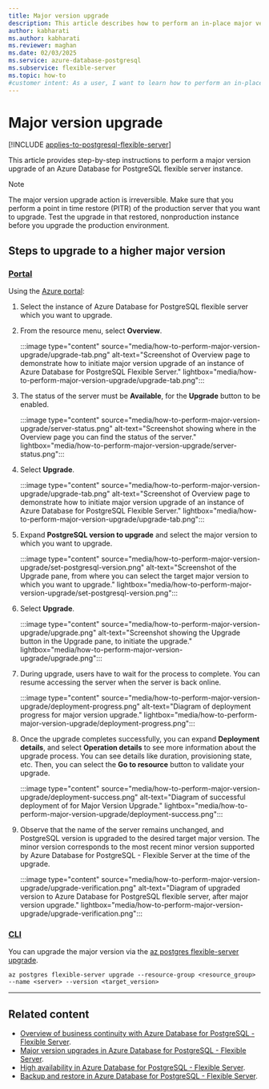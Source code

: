 ```yaml
---
title: Major version upgrade
description: This article describes how to perform an in-place major version upgrade of an Azure Database for PostgreSQL flexible server.
author: kabharati
ms.author: kabharati
ms.reviewer: maghan
ms.date: 02/03/2025
ms.service: azure-database-postgresql
ms.subservice: flexible-server
ms.topic: how-to
#customer intent: As a user, I want to learn how to perform an in-place major version upgrade of an Azure Database for PostgreSQL flexible server.
---
```


# Major version upgrade

[!INCLUDE [applies-to-postgresql-flexible-server](~/reusable-content/ce-skilling/azure/includes/postgresql/includes/applies-to-postgresql-flexible-server.md)]

This article provides step-by-step instructions to perform a major version upgrade of an Azure Database for PostgreSQL flexible server instance.

> [!NOTE]  
> The major version upgrade action is irreversible. Make sure that you perform a point in time restore (PITR) of the production server that you want to upgrade. Test the upgrade in that restored, nonproduction instance before you upgrade the production environment.

## Steps to upgrade to a higher major version

### [Portal](#tab/portal-major-version-upgrade)

Using the [Azure portal](https://portal.azure.com/):

1. Select the instance of Azure Database for PostgreSQL flexible server which you want to upgrade.

2. From the resource menu, select **Overview**.

   :::image type="content" source="media/how-to-perform-major-version-upgrade/upgrade-tab.png" alt-text="Screenshot of Overview page to demonstrate how to initiate major version upgrade of an instance of Azure Database for PostgreSQL Flexible Server." lightbox="media/how-to-perform-major-version-upgrade/upgrade-tab.png":::

3. The status of the server must be **Available**, for the **Upgrade** button to be enabled.

   :::image type="content" source="media/how-to-perform-major-version-upgrade/server-status.png" alt-text="Screenshot showing where in the Overview page you can find the status of the server." lightbox="media/how-to-perform-major-version-upgrade/server-status.png":::

4. Select **Upgrade**.

   :::image type="content" source="media/how-to-perform-major-version-upgrade/upgrade-tab.png" alt-text="Screenshot of Overview page to demonstrate how to initiate major version upgrade of an instance of Azure Database for PostgreSQL Flexible Server." lightbox="media/how-to-perform-major-version-upgrade/upgrade-tab.png":::

5. Expand **PostgreSQL version to upgrade** and select the major version to which you want to upgrade.

   :::image type="content" source="media/how-to-perform-major-version-upgrade/set-postgresql-version.png" alt-text="Screenshot of the Upgrade pane, from where you can select the target major version to which you want to upgrade." lightbox="media/how-to-perform-major-version-upgrade/set-postgresql-version.png"::: 

6. Select **Upgrade**.

   :::image type="content" source="media/how-to-perform-major-version-upgrade/upgrade.png" alt-text="Screenshot showing the Upgrade button in the Upgrade pane, to initiate the upgrade." lightbox="media/how-to-perform-major-version-upgrade/upgrade.png"::: 

7. During upgrade, users have to wait for the process to complete. You can resume accessing the server when the server is back online.

   :::image type="content" source="media/how-to-perform-major-version-upgrade/deployment-progress.png" alt-text="Diagram of deployment progress for major version upgrade." lightbox="media/how-to-perform-major-version-upgrade/deployment-progress.png":::

8. Once the upgrade completes successfully, you can expand **Deployment details**, and select **Operation details** to see more information about the upgrade process. You can see details like duration, provisioning state, etc. Then, you can select the **Go to resource** button to validate your upgrade.

   :::image type="content" source="media/how-to-perform-major-version-upgrade/deployment-success.png" alt-text="Diagram of successful deployment of for Major Version Upgrade." lightbox="media/how-to-perform-major-version-upgrade/deployment-success.png":::
 
9. Observe that the name of the server remains unchanged, and PostgreSQL version is upgraded to the desired target major version. The minor version corresponds to the most recent minor version supported by Azure Database for PostgreSQL - Flexible Server at the time of the upgrade.

   :::image type="content" source="media/how-to-perform-major-version-upgrade/upgrade-verification.png" alt-text="Diagram of upgraded version to Azure Database for PostgreSQL flexible server, after major version upgrade." lightbox="media/how-to-perform-major-version-upgrade/upgrade-verification.png":::

### [CLI](#tab/cli-major-version-upgrade)

You can upgrade the major version via the [az postgres flexible-server upgrade](/cli/azure/postgres/flexible-server#az-postgres-flexible-server-upgrade).

```azurecli
az postgres flexible-server upgrade --resource-group <resource_group> --name <server> --version <target_version>
```

---

## Related content

- [Overview of business continuity with Azure Database for PostgreSQL - Flexible Server](concepts-business-continuity.md).
- [Major version upgrades in Azure Database for PostgreSQL - Flexible Server](concepts-major-version-upgrade.md).
- [High availability in Azure Database for PostgreSQL - Flexible Server](/azure/reliability/reliability-postgresql-flexible-server).
- [Backup and restore in Azure Database for PostgreSQL - Flexible Server](concepts-backup-restore.md).
